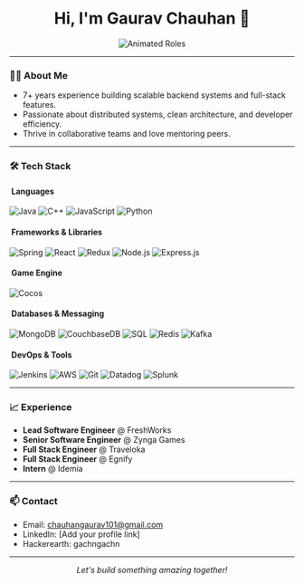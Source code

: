 <h1 align="center">Hi, I'm Gaurav Chauhan 👋</h1>

<p align="center">
  <img src="https://readme-typing-svg.demolab.com?font=Fira+Code&duration=2000&pause=1000&color=3D6EFF&center=true&vCenter=true&width=500&lines=Tech+Lead;Backend+Specialist;Game+Developer;Problem+Solver" alt="Animated Roles" />
</p>

---

### 👨‍💻 About Me

- 7+ years experience building scalable backend systems and full-stack features.
- Passionate about distributed systems, clean architecture, and developer efficiency.
- Thrive in collaborative teams and love mentoring peers.

---

### 🛠️ Tech Stack

#### &nbsp;Languages
<p>
  <img src="https://img.shields.io/badge/Java-007396?logo=java&logoColor=white" alt="Java" />
  <img src="https://img.shields.io/badge/C++-00599C?logo=cplusplus&logoColor=white" alt="C++" />
  <img src="https://img.shields.io/badge/JavaScript-F7DF1E?logo=javascript&logoColor=black" alt="JavaScript" />
  <img src="https://img.shields.io/badge/Python-3776AB?logo=python&logoColor=white" alt="Python" />
</p>

#### &nbsp;Frameworks & Libraries
<p>
  <img src="https://img.shields.io/badge/Spring-6DB33F?logo=spring&logoColor=white" alt="Spring" />
  <img src="https://img.shields.io/badge/React-61DAFB?logo=react&logoColor=black" alt="React" />
  <img src="https://img.shields.io/badge/Redux-764ABC?logo=redux&logoColor=white" alt="Redux" />
  <img src="https://img.shields.io/badge/Node.js-339933?logo=node.js&logoColor=white" alt="Node.js" />
  <img src="https://img.shields.io/badge/Express.js-000000?logo=express&logoColor=white" alt="Express.js" />
</p>

#### &nbsp;Game Engine
<p>
  <img src="https://img.shields.io/badge/Spring-6DB33F?logo=spring&logoColor=white" alt="Cocos" />
</p>

#### &nbsp;Databases & Messaging
<p>
  <img src="https://img.shields.io/badge/MongoDB-47A248?logo=mongodb&logoColor=white" alt="MongoDB" />
  <img src="https://img.shields.io/badge/MongoDB-47A248?logo=mongodb&logoColor=white" alt="CouchbaseDB" />
  <img src="https://img.shields.io/badge/SQL-4479A1?logo=mysql&logoColor=white" alt="SQL" />
  <img src="https://img.shields.io/badge/Redis-DC382D?logo=redis&logoColor=white" alt="Redis" />
  <img src="https://img.shields.io/badge/Kafka-231F20?logo=apache-kafka&logoColor=white" alt="Kafka" />
</p>

#### &nbsp;DevOps & Tools
<p>
  <img src="https://img.shields.io/badge/Jenkins-D24939?logo=jenkins&logoColor=white" alt="Jenkins" />
  <img src="https://img.shields.io/badge/AWS-232F3E?logo=amazon-aws&logoColor=white" alt="AWS" />
  <img src="https://img.shields.io/badge/Git-F05032?logo=git&logoColor=white" alt="Git" />
  <img src="https://img.shields.io/badge/Datadog-632CA6?logo=datadog&logoColor=white" alt="Datadog" />
  <img src="https://img.shields.io/badge/Datadog-632CA6?logo=datadog&logoColor=white" alt="Splunk" />
</p>

---

### 📈 Experience

- **Lead Software Engineer** @ FreshWorks
- **Senior Software Engineer** @ Zynga Games  
- **Full Stack Engineer** @ Traveloka  
- **Full Stack Engineer** @ Egnify  
- **Intern** @ Idemia  

---

### 📫 Contact

- Email: chauhangaurav101@gmail.com
- LinkedIn: [Add your profile link]
- Hackerearth: gachngachn

---

<p align="center">
  <em>Let's build something amazing together!</em>
</p>